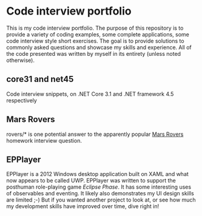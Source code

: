 # Code interview portfolio

This is my code interview portfolio. The purpose of this repository is to provide a variety of coding examples, some complete applications, some code interview style short exercises. The goal is to provide solutions to commonly asked questions and showcase my skills and experience. All of the code presented was written by myself in its entirety (unless noted otherwise).

## core31 and net45

Code interview snippets, on .NET Core 3.1 and .NET framework 4.5 respectively

## Mars Rovers

rovers/* is one potential answer to the apparently popular [Mars Rovers](http://www.techinterviewpuzzles.com/2010/09/mars-rovers-thoughtworks-puzzles.html) homework interview question.

## EPPlayer

EPPlayer is a 2012 Windows desktop application built on XAML and what now appears to be called UWP. EPPlayer was written to support the posthuman role-playing game _Eclipse Phase_. It has some interesting uses of observables and eventing. It likely also demonstrates my UI design skills are limited ;-) But if you wanted another project to look at, or see how much my development skills have improved over time, dive right in!


